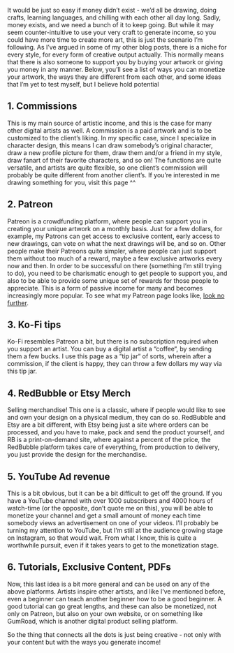 It would be just so easy if money didn’t exist - we’d all be drawing, doing crafts, learning languages, and chilling with each other all day long. Sadly, money exists, and we need a bunch of it to keep going. But while it may seem counter-intuitive to use your very craft to generate income, so you could have more time to create more art, this is just the scenario I’m following. As I’ve argued in some of my other blog posts, there is a niche for every style, for every form of creative output actually. This normally means that there is also someone to support you by buying your artwork or giving you money in any manner. Below, you’ll see a list of ways you can monetize your artwork, the ways they are different from each other, and some ideas that I’m yet to test myself, but I believe hold potential

## 1. Commissions

This is my main source of artistic income, and this is the case for many other digital artists as well. A commission is a paid artwork and is to be customized to the client’s liking. In my specific case, since I specialize in character design, this means I can draw somebody’s original character, draw a new profile picture for them, draw them and/or a friend in my style, draw fanart of their favorite characters, and so on! The functions are quite versatile, and artists are quite flexible, so one client’s commission will probably be quite different from another client’s. If you’re interested in me drawing something for you, visit this page ^^

## 2. Patreon

Patreon is a crowdfunding platform, where people can support you in creating your unique artwork on a monthly basis. Just for a few dollars, for example, my Patrons can get access to exclusive content, early access to new drawings, can vote on what the next drawings will be, and so on. Other people make their Patreons quite simpler, where people can just support them without too much of a reward, maybe a few exclusive artworks every now and then. In order to be successful on there (something I’m still trying to do), you need to be charismatic enough to get people to support you, and also to be able to provide some unique set of rewards for those people to appreciate. This is a form of passive income for many and becomes increasingly more popular. To see what my Patreon page looks like, [look no further](https://www.patreon.com/kofiscrib).

## 3. Ko-Fi tips

Ko-Fi resembles Patreon a bit, but there is no subscription required when you support an artist. You can buy a digital artist a “coffee“, by sending them a few bucks. I use this page as a “tip jar“ of sorts, wherein after a commission, if the client is happy, they can throw a few dollars my way via this tip jar.

## 4. RedBubble or Etsy Merch

Selling merchandise! This one is a classic, where if people would like to see and own your design on a physical medium, they can do so. RedBubble and Etsy are a bit different, with Etsy being just a site where orders can be processed, and you have to make, pack and send the product yourself, and RB is a print-on-demand site, where against a percent of the price, the RedBubble platform takes care of everything, from production to delivery, you just provide the design for the merchandise.

## 5. YouTube Ad revenue

This is a bit obvious, but it can be a bit difficult to get off the ground. If you have a YouTube channel with over 1000 subscribers and 4000 hours of watch-time (or the opposite, don’t quote me on this), you will be able to monetize your channel and get a small amount of money each time somebody views an advertisement on one of your videos. I’ll probably be turning my attention to YouTube, but I’m still at the audience growing stage on Instagram, so that would wait. From what I know, this is quite a worthwhile pursuit, even if it takes years to get to the monetization stage.

## 6. Tutorials, Exclusive Content, PDFs

Now, this last idea is a bit more general and can be used on any of the above platforms. Artists inspire other artists, and like I’ve mentioned before, even a beginner can teach another beginner how to be a good beginner. A good tutorial can go great lengths, and these can also be monetized, not only on Patreon, but also on your own website, or on something like GumRoad, which is another digital product selling platform.

So the thing that connects all the dots is just being creative - not only with your content but with the ways you generate income! 